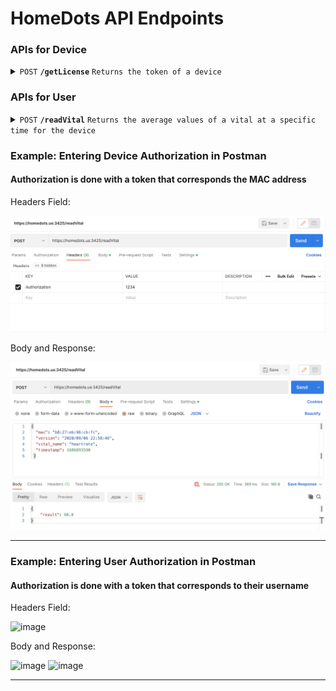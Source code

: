 # HomeDots API Endpoints

### APIs for Device

<!-- Get License -->
<details>
 <summary><code>POST</code> <code><b>/getLicense</b></code> <code>Returns the token of a device</code></summary>

_Requires Device Authorization:_ `No` \
_Requires User Authorization:_ `Yes`

##### Body Parameters

> | name         | type     | data type | description                   |
> |--------------|----------|-----------|-------------------------------|
> | `mac`        | required | string    | The mac address of the device |
> | `user_name`  | required | string    | The name of the user          |

##### Responses

> | http code | content-type       | response                                                           |
> |-----------|--------------------|--------------------------------------------------------------------|
> | `200`     | `application/json` | `{"result": {"status": 1,"token": "1234"}}`                        |
> | `404`     | `application/json` | `{"result": {"status": 0}}`                                        |
> | `400`     | `application/json` | `{'result': {'message': "Invalid MAC address (or other errors)"}}` |
> | `401`     | `application/json` | `{'result': {'message': "Unauthorized"}}`                          |

##### Example cURL

> ```bash
> curl --location 'https://homedots.us:3425/getLicense' \
> --header 'Authorization: mySecREtToK3n' \
> --header 'Content-Type: application/json' \
> --data '{
> "mac": "00:00:00:00:00:88",
> "user_name": "adminofhomedot"
> }'
> ```

---
</details>

### APIs for User

<!-- Read Vital -->
<details>
 <summary><code>POST</code> <code><b>/readVital</b></code> <code>Returns the average values of a vital at a specific time for the device</code></summary>

_Requires Device Authorization:_ `Yes` \
_Requires User Authorization:_ `No`

##### Body Parameters

> | name              | type     | data type | description                                                                |
> |-------------------|----------|-----------|----------------------------------------------------------------------------|
> | `mac`             | required | string    | The mac address of the device                                              |
> | `vital_name`      | required | string    | Name of the vital ('heartrate', 'respiratoryrate', 'systolic', 'diastolic' |
> | `timestamp`       | optional | integer   | Start of range in UNIX (i.e. 1686885098)  Default: Current Time - 5        |
> | `start_timestamp` | optional | integer   | Same as above                                                              |
> | `end_timestamp`   | optional | integer   | End of range in UNIX   (i.e. 1686985098)  Default: Start Time + 5          |
> | `interval`        | optional | integer   | Interval in seconds to average over. Default: End - Start Time             |

##### Responses

> | http code | content-type       | response                                                                                 |
> |-----------|--------------------|------------------------------------------------------------------------------------------|
> | `200`     | `application/json` | `{"result": [80.22, 93.24, ...], ["2024-04-02T15:18:50Z", "2024-04-02T15:19:00Z", ...]}` |
> | `404`     | `application/json` | `{"message": "No data with 5 seconds of timestamp"}`                                     |
> | `400`     | `application/json` | `{'result': {'message': "Invalid MAC address (or other errors)"}}`                       |
> | `401`     | `application/json` | `{'result': {'message': "Unauthorized"}}`                                                |

##### Example cURL

> ```bash
> curl --location 'https://homedots.us:3425/readVital' \
> --header 'Authorization: 1234' \
> --header 'Content-Type: application/json' \
> --data '{
> "mac": "00:00:00:00:00:88",
> "vital_name": "heartrate",
> "timestamp": 1686893432 }'
> ```

Example
{
  "mac": "b8:27:eb:96:cb:fc",
  "version": "2020/09/06 22:58:46",
  "vital_name": "heartrate",
  "timestamp": 1686893432
 }
The vital_name are based on the schematics below
{
 "vitalMapping": {
       "occupancy": ["vitals", "occupancy"],
       "heartrate": ["vitals", "heartrate"],
       "respirationrate": ["vitals", "respiratoryrate"],
       "systolic": ["vitals", "systolic"],
       "diastolic": ["vitals", "diastolic"],
       "quality": ["vitals", "quality"],
       "movement": ["vitals", "movement"],
 }
}

---
</details>

### Example: Entering Device Authorization in Postman
#### Authorization is done with a token that corresponds the MAC address

Headers Field:

![img_1.png](assets/img_1.png)

Body and Response:

![img.png](assets/img.png)

---

### Example: Entering User Authorization in Postman
#### Authorization is done with a token that corresponds to their username

Headers Field:

<img width="836" alt="image" src="https://github.com/BedDot/API/assets/21161935/762eb050-b2cf-471a-9fc0-c9a5a553b761">

Body and Response:

<img width="841" alt="image" src="https://github.com/BedDot/API/assets/21161935/5d15371b-8cea-475b-95e3-32b8823e1272">

<img width="846" alt="image" src="https://github.com/BedDot/API/assets/21161935/d89b7434-0187-453b-999d-f7bb549da7ef">

---
